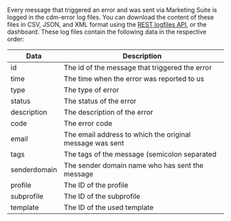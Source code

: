 Every message that triggered an error and was sent via Marketing Suite is 
logged in the cdm-error log files. You can download the content of these
files in CSV, JSON, and XML format using the [REST logfiles API](./logfiles-content),
or the dashboard. These log files contain the following data in the
respective order:

| Data         | Description                                              |
| ------------ | -------------------------------------------------------- |
| id           | The id of the message that triggered the error           |
| time         | The time when the error was reported to us               |
| type         | The type of error                                        |
| status       | The status of the error                                  |
| description  | The description of the error                             |
| code         | The error code                                           |
| email        | The email address to which the original message was sent |
| tags         | The tags of the message (semicolon separated             |
| senderdomain | The sender domain name who has sent the message          |
| profile      | The ID of the profile                                    |
| subprofile   | The ID of the subprofile                                 |
| template     | The ID of the used template                              |
